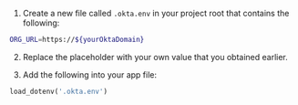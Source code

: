 1. Create a new file called `.okta.env` in your project root that contains the following:

```bash
ORG_URL=https://${yourOktaDomain}
```

2. Replace the placeholder with your own value that you obtained earlier.

3. Add the following into your app file:

```python
load_dotenv('.okta.env')
```